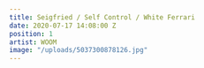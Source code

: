 ```yaml
---
title: Seigfried / Self Control / White Ferrari
date: 2020-07-17 14:08:00 Z
position: 1
artist: WOOM
image: "/uploads/5037300878126.jpg"
---
```


